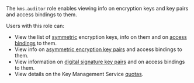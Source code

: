 The `kms.auditor` role enables viewing info on encryption keys and key pairs and access bindings to them.

Users with this role can:
* View the list of [symmetric](../../kms/concepts/key.md) encryption keys, info on them and on [access bindings](../../iam/concepts/access-control/index.md#access-bindings) to them.
* View info on [asymmetric encryption key pairs](../../kms/concepts/asymmetric-encryption-key.md) and access bindings to them.
* View information on [digital signature key pairs](../../kms/concepts/asymmetric-signature-key.md) and on access bindings to them.
* View details on the Key Management Service [quotas](../../kms/concepts/limits.md#kms-quotas).
